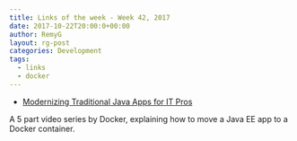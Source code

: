 ```yaml
---
title: Links of the week - Week 42, 2017
date: 2017-10-22T20:00:0+00:00
author: RemyG
layout: rg-post
categories: Development
tags:
  - links
  - docker
---
```


* [Modernizing Traditional Java Apps for IT Pros](https://www.youtube.com/playlist?list=PLkA60AVN3hh8g4jRgxQQM7nlpoC9wqJml)

A 5 part video series by Docker, explaining how to move a Java EE app to a Docker container.

